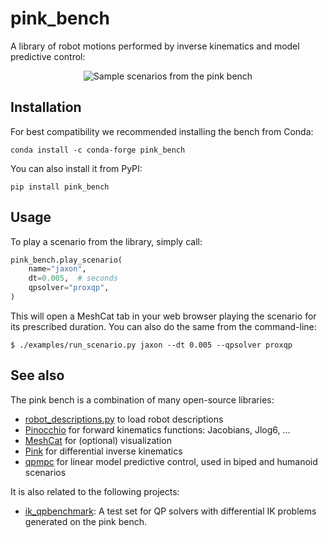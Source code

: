 # pink\_bench

A library of robot motions performed by inverse kinematics and model predictive control:

<p align="center">
    <img src="https://github.com/user-attachments/assets/5b169c2b-3c84-47b8-96d0-5b9095255f52" alt="Sample scenarios from the pink bench" />
</p>

## Installation

For best compatibility we recommended installing the bench from Conda:

```console
conda install -c conda-forge pink_bench
```

You can also install it from PyPI:

```console
pip install pink_bench
```

## Usage

To play a scenario from the library, simply call:

```py
pink_bench.play_scenario(
    name="jaxon",
    dt=0.005,  # seconds
    qpsolver="proxqp",
)
```

This will open a MeshCat tab in your web browser playing the scenario for its prescribed duration. You can also do the same from the command-line:

```console
$ ./examples/run_scenario.py jaxon --dt 0.005 --qpsolver proxqp
```

## See also

The pink bench is a combination of many open-source libraries:

- [robot\_descriptions.py](https://github.com/robot-descriptions/robot_descriptions.py) to load robot descriptions
- [Pinocchio](https://github.com/stack-of-tasks/pinocchio/) for forward kinematics functions: Jacobians, Jlog6, ...
- [MeshCat](https://github.com/meshcat-dev/meshcat-python) for (optional) visualization
- [Pink](https://github.com/stephane-caron/pink) for differential inverse kinematics
- [qpmpc](https://github.com/stephane-caron/qpmpc) for linear model predictive control, used in biped and humanoid scenarios

It is also related to the following projects:

- [ik\_qpbenchmark](https://github.com/qpsolvers/ik_qpbenchmark): A test set for QP solvers with differential IK problems generated on the pink bench.
